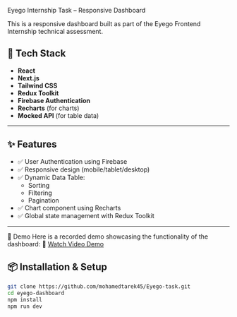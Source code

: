 Eyego Internship Task – Responsive Dashboard

This is a responsive dashboard built as part of the Eyego Frontend Internship technical assessment.

## 🚀 Tech Stack

- **React**
- **Next.js**
- **Tailwind CSS**
- **Redux Toolkit**
- **Firebase Authentication**
- **Recharts** (for charts)
- **Mocked API** (for table data)

---

## ✨ Features

- ✅ User Authentication using Firebase
- ✅ Responsive design (mobile/tablet/desktop)
- ✅ Dynamic Data Table:
  - Sorting
  - Filtering
  - Pagination
- ✅ Chart component using Recharts
- ✅ Global state management with Redux Toolkit

---
🎥 Demo
Here is a recorded demo showcasing the functionality of the dashboard:
🔗 [Watch Video Demo](https://drive.google.com/file/d/1bBxdcbD8zuG07uL05g8kW3OGlo7GEP4l/view?usp=sharing)

## 📦 Installation & Setup

```bash
git clone https://github.com/mohamedtarek45/Eyego-task.git
cd eyego-dashboard
npm install
npm run dev